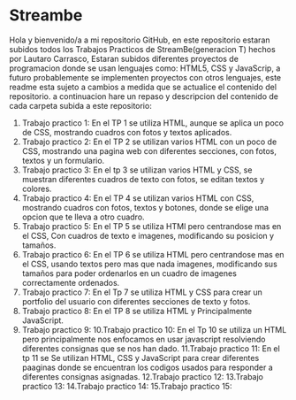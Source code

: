 # Streambe
  Hola y bienvenido/a a mi repositorio GitHub, en este repositorio estaran subidos todos los Trabajos Practicos de StreamBe(generacion T) hechos por Lautaro Carrasco, Estaran subidos diferentes proyectos de programacion donde se usan lenguajes como: HTML5, CSS y JavaScrip, a futuro probablemente se implementen proyectos con otros lenguajes, este readme esta sujeto a cambios a medida que se actualice el contenido del repositorio.
  a continuacion hare un repaso y descripcion del contenido de cada carpeta subida a este repositorio:
1. Trabajo practico 1: En el TP 1 se utiliza HTML, aunque se aplica un poco de CSS, mostrando cuadros con fotos y textos aplicados.
2. Trabajo practico 2: En el TP 2 se utilizan varios HTML con un poco de CSS, mostrando una pagina web con diferentes secciones, con fotos, textos y un formulario.
3. Trabajo practico 3: En el tp 3 se utilizan varios HTML y CSS, se muestran diferentes cuadros de texto con fotos, se editan textos y colores.
4. Trabajo practico 4: En el TP 4 se utilizan varios HTML con CSS, mostrando cuadros con fotos, textos y botones, donde se elige una opcion que te lleva a otro cuadro.
5. Trabajo practico 5: En el TP 5 se utiliza HTMl pero centrandose mas en el CSS, Con cuadros de texto e imagenes, modificando su posicion y tamaños.
6. Trabajo practico 6: En el TP 6 se utiliza HTML pero centrandose mas en el CSS, usando textos pero mas que nada imagenes, modificando sus tamaños para poder ordenarlos en un cuadro de imagenes correctamente ordenados.
7. Trabajo practico 7: En el Tp 7 se utiliza HTML y CSS para crear un portfolio del usuario con diferentes secciones de texto y fotos.
8. Trabajo practico 8: En el TP 8 se utiliza HTML y Principalmente JavaScript.
9. Trabajo practico 9:
10.Trabajo practico 10: En el Tp 10 se utiliza un HTML pero principalmente nos enfocamos en usar javascript resolviendo diferentes consignas que se nos han dado.
11.Trabajo practico 11: En el tp 11 se Se utilizan HTML, CSS y JavaScript para crear diferentes paaginas donde se encuentran los codigos usados para responder a diferentes consignas asignadas.
12.Trabajo practico 12: 
13.Trabajo practico 13: 
14.Trabajo practico 14: 
15.Trabajo practico 15:

